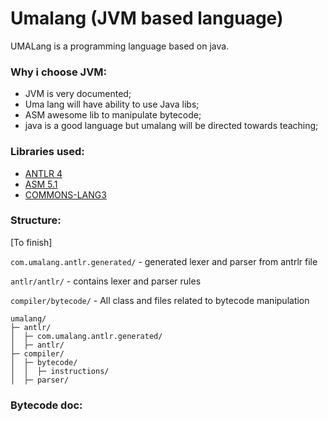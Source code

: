 # Umalang (JVM based language)
UMALang is a programming language based on java. 

### Why i choose JVM:
 - JVM is very documented;
 - Uma lang will have ability to use Java libs;
 - ASM awesome lib to manipulate bytecode;
 - java is a good language but umalang will be directed towards teaching;


### Libraries used:
- [ANTLR 4](https://github.com/antlr/antlr4)
- [ASM 5.1](https://mvnrepository.com/artifact/org.ow2.asm/asm/5.1)
- [COMMONS-LANG3](https://mvnrepository.com/artifact/org.apache.commons/commons-lang3)

### Structure:
[To finish]

`com.umalang.antlr.generated/` - generated lexer and parser from antrlr file

`antlr/antlr/` - contains lexer and parser rules

`compiler/bytecode/` - All class and files related to bytecode manipulation

````
umalang/
├─ antlr/
│  ├─ com.umalang.antlr.generated/
│  ├─ antlr/
├─ compiler/
│  ├─ bytecode/
│  │  ├─ instructions/
│  ├─ parser/
````

### Bytecode doc:

[Field Discriptors]: docs/bytecode1.png
